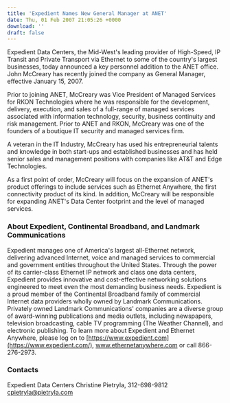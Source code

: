 ```yaml
---
title: 'Expedient Names New General Manager at ANET'
date: Thu, 01 Feb 2007 21:05:26 +0000
download: ''
draft: false
---
```


Expedient Data Centers, the Mid-West's leading provider of High-Speed, IP Transit and Private Transport via Ethernet to some of the country's largest businesses, today announced a key personnel addition to the ANET office. John McCreary has recently joined the company as General Manager, effective January 15, 2007.

Prior to joining ANET, McCreary was Vice President of Managed Services for RKON Technologies where he was responsible for the development, delivery, execution, and sales of a full-range of managed services associated with information technology, security, business continuity and risk management. Prior to ANET and RKON, McCreary was one of the founders of a boutique IT security and managed services firm.

A veteran in the IT Industry, McCreary has used his entrepreneurial talents and knowledge in both start-ups and established businesses and has held senior sales and management positions with companies like AT&T and Edge Technologies.

As a first point of order, McCreary will focus on the expansion of ANET's product offerings to include services such as Ethernet Anywhere, the first connectivity product of its kind. In addition, McCreary will be responsible for expanding ANET's Data Center footprint and the level of managed services.

### About Expedient, Continental Broadband, and Landmark Communications

Expedient manages one of America's largest all-Ethernet network, delivering advanced Internet, voice and managed services to commercial and government entities throughout the United States. Through the power of its carrier-class Ethernet IP network and class one data centers, Expedient provides innovative and cost-effective networking solutions engineered to meet even the most demanding business needs. Expedient is a proud member of the Continental Broadband family of commercial Internet data providers wholly owned by Landmark Communications. Privately owned Landmark Communications' companies are a diverse group of award-winning publications and media outlets, including newspapers, television broadcasting, cable TV programming (The Weather Channel), and electronic publishing. To learn more about Expedient and Ethernet Anywhere, please log on to [https://www.expedient.com](https://www.expedient.com/), www.ethernetanywhere.com or call 866-276-2973.

### Contacts

Expedient Data Centers Christine Pietryla, 312-698-9812 [cpietryla@pietryla.com](mailto:cpietryla@pietryla.com)